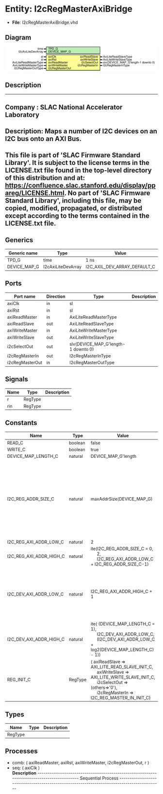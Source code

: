 # Entity: I2cRegMasterAxiBridge

- **File**: I2cRegMasterAxiBridge.vhd
## Diagram

![Diagram](I2cRegMasterAxiBridge.svg "Diagram")
## Description

-----------------------------------------------------------------------------
 Company    : SLAC National Accelerator Laboratory
-----------------------------------------------------------------------------
 Description: Maps a number of I2C devices on an I2C bus onto an AXI Bus.
-----------------------------------------------------------------------------
 This file is part of 'SLAC Firmware Standard Library'.
 It is subject to the license terms in the LICENSE.txt file found in the
 top-level directory of this distribution and at:
    https://confluence.slac.stanford.edu/display/ppareg/LICENSE.html.
 No part of 'SLAC Firmware Standard Library', including this file,
 may be copied, modified, propagated, or distributed except according to
 the terms contained in the LICENSE.txt file.
-----------------------------------------------------------------------------
## Generics

| Generic name | Type               | Value                        | Description |
| ------------ | ------------------ | ---------------------------- | ----------- |
| TPD_G        | time               | 1 ns                         |             |
| DEVICE_MAP_G | I2cAxiLiteDevArray | I2C_AXIL_DEV_ARRAY_DEFAULT_C |             |
## Ports

| Port name       | Direction | Type                                | Description |
| --------------- | --------- | ----------------------------------- | ----------- |
| axiClk          | in        | sl                                  |             |
| axiRst          | in        | sl                                  |             |
| axiReadMaster   | in        | AxiLiteReadMasterType               |             |
| axiReadSlave    | out       | AxiLiteReadSlaveType                |             |
| axiWriteMaster  | in        | AxiLiteWriteMasterType              |             |
| axiWriteSlave   | out       | AxiLiteWriteSlaveType               |             |
| i2cSelectOut    | out       | slv(DEVICE_MAP_G'length-1 downto 0) |             |
| i2cRegMasterIn  | out       | I2cRegMasterInType                  |             |
| i2cRegMasterOut | in        | I2cRegMasterOutType                 |             |
## Signals

| Name | Type    | Description |
| ---- | ------- | ----------- |
| r    | RegType |             |
| rin  | RegType |             |
## Constants

| Name                    | Type    | Value                                                                                                                                                                                                                                                                                                            | Description                                                                                                                      |
| ----------------------- | ------- | ---------------------------------------------------------------------------------------------------------------------------------------------------------------------------------------------------------------------------------------------------------------------------------------------------------------- | -------------------------------------------------------------------------------------------------------------------------------- |
| READ_C                  | boolean |  false                                                                                                                                                                                                                                                                                                           |                                                                                                                                  |
| WRITE_C                 | boolean |  true                                                                                                                                                                                                                                                                                                            |                                                                                                                                  |
| DEVICE_MAP_LENGTH_C     | natural |  DEVICE_MAP_G'length                                                                                                                                                                                                                                                                                             |                                                                                                                                  |
| I2C_REG_ADDR_SIZE_C     | natural |  maxAddrSize(DEVICE_MAP_G)                                                                                                                                                                                                                                                                                       |  Number of device register space address bits maped into axi bus is determined by  the maximum address size of all the devices.  |
| I2C_REG_AXI_ADDR_LOW_C  | natural |  2                                                                                                                                                                                                                                                                                                               |                                                                                                                                  |
| I2C_REG_AXI_ADDR_HIGH_C | natural |        ite(I2C_REG_ADDR_SIZE_C = 0,<br><span style="padding-left:20px">           2,<br><span style="padding-left:20px">           I2C_REG_AXI_ADDR_LOW_C + I2C_REG_ADDR_SIZE_C-1)                                                                                                                               |                                                                                                                                  |
| I2C_DEV_AXI_ADDR_LOW_C  | natural |  I2C_REG_AXI_ADDR_HIGH_C + 1                                                                                                                                                                                                                                                                                     |  Number of device address bits mapped into axi bus space is determined by number of devices                                      |
| I2C_DEV_AXI_ADDR_HIGH_C | natural |  ite(       (DEVICE_MAP_LENGTH_C = 1),<br><span style="padding-left:20px">       I2C_DEV_AXI_ADDR_LOW_C,<br><span style="padding-left:20px">       (I2C_DEV_AXI_ADDR_LOW_C + log2(DEVICE_MAP_LENGTH_C) - 1))                                                                                                     |                                                                                                                                  |
| REG_INIT_C              | RegType |  (       axiReadSlave   => AXI_LITE_READ_SLAVE_INIT_C,<br><span style="padding-left:20px">       axiWriteSlave  => AXI_LITE_WRITE_SLAVE_INIT_C,<br><span style="padding-left:20px">       i2cSelectOut   => (others=>'0'),<br><span style="padding-left:20px">       i2cRegMasterIn => I2C_REG_MASTER_IN_INIT_C) |                                                                                                                                  |
## Types

| Name    | Type | Description |
| ------- | ---- | ----------- |
| RegType |      |             |
## Processes
- comb: ( axiReadMaster, axiRst, axiWriteMaster, i2cRegMasterOut, r )
- seq: ( axiClk )
</br>**Description**
-----------------------------------------------------------------------------------------------  Sequential Process ----------------------------------------------------------------------------------------------- 
